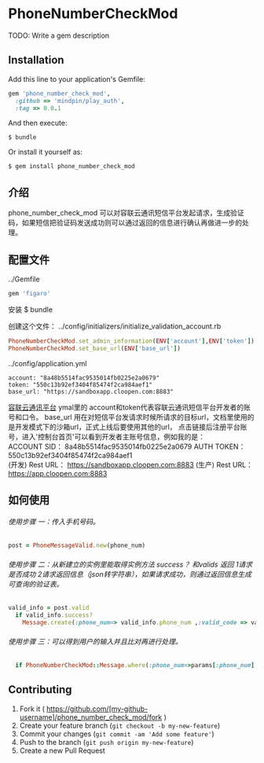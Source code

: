 # PhoneNumberCheckMod

TODO: Write a gem description

## Installation

Add this line to your application's Gemfile:

```ruby
gem 'phone_number_check_mod', 
  :github => 'mindpin/play_auth',
  :tag => 0.0.1
```

And then execute:

    $ bundle

Or install it yourself as:

    $ gem install phone_number_check_mod

## 介绍

phone_number_check_mod 可以对容联云通讯短信平台发起请求，生成验证码，如果短信把验证码发送成功则可以通过返回的信息进行确认再做进一步的处理。   
## 配置文件

../Gemfile
```ruby
gem 'figaro'  
```

安装
$ bundle

创建这个文件：
../config/initializers/initialize_validation_account.rb
```ruby
PhoneNumberCheckMod.set_admin_information(ENV['account'],ENV['token'])
PhoneNumberCheckMod.set_base_url(ENV['base_url'])
```
../config/application.yml
```ymal
account: "8a48b5514fac9535014fb0225e2a0679"
token: "550c13b92ef3404f85474f2ca984aef1"
base_url: "https://sandboxapp.cloopen.com:8883"
```
[容联云通讯平台](http://www.yuntongxun.com/)
ymal里的 account和token代表容联云通讯短信平台开发者的账号和口令。
base_url 用在对短信平台发请求时候所请求的目标url，文档里使用的是开发模式下的沙箱url，正式上线后要使用其他的url，
点击链接后注册平台账号，进入'控制台首页'可以看到开发者主账号信息，例如我的是：  
ACCOUNT SID：
8a48b5514fac9535014fb0225e2a0679
AUTH TOKEN：
550c13b92ef3404f85474f2ca984aef1  
(开发) Rest URL：
https://sandboxapp.cloopen.com:8883
(生产) Rest URL：
https://app.cloopen.com:8883

## 如何使用
###### 使用步骤 一：传入手机号码。
```ruby
post = PhoneMessageValid.new(phone_num) 
```
######  使用步骤 二：从新建立的实例里能取得实例方法 success？ 和valids 返回 1请求是否成功 2请求返回信息（json转字符串），如果请求成功，则通过返回信息生成可查询的验证表。
```ruby
valid_info = post.valid
  if valid_info.success?
    Message.create(:phone_num=> valid_info.phone_num ,:valid_code => valid_info.valid_code)
```
######  使用步骤 三：可以得到用户的输入并且比对再进行处理。
```ruby
  if PhoneNumberCheckMod::Message.where(:phone_num=>params[:phone_num],:valid_code => params[:valid_code]).blank?
```
## Contributing

1. Fork it ( https://github.com/[my-github-username]/phone_number_check_mod/fork )
2. Create your feature branch (`git checkout -b my-new-feature`)
3. Commit your changes (`git commit -am 'Add some feature'`)
4. Push to the branch (`git push origin my-new-feature`)
5. Create a new Pull Request
